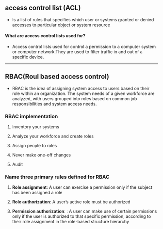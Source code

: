 
## access control list (ACL)

* Is a list of rules that specifies which user or systems granted or denied accesses to 
particular object or system resource

#### **What are access control lists used for?**

* Access control lists used for control a permission to a computer system or computer network.They are used to filter traffic in and out of a specific device. 

---
## RBAC(Roul based  access control)

* RBAC is the idea of assigning system access to users based on their role within an organization. The system needs of a given workforce are analyzed, with users grouped into roles based on common job responsibilities and system access needs.

### RBAC implementation 

1. Inventory your systems

2. Analyze your workforce and create roles

3. Assign people to roles

4. Never make one-off changes

5. Audit

### Name three primary rules defined for RBAC

1. **Role assignment**: A user can exercise a permission only if the subject has been assigned a role

2. **Role authorization**: A user’s active role must be authorized

3. **Permission authorization**: : A user can make use of certain permissions only if the user is authorized to that specific permission, according to their role assignment in the role-based structure hierarchy


